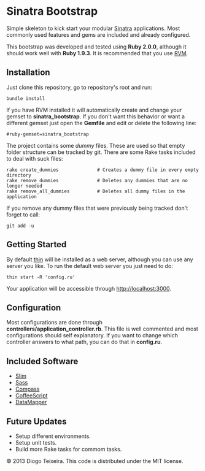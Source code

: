 Sinatra Bootstrap
================

Simple skeleton to kick start your modular [Sinatra](http://www.sinatrarb.com/) applications.
Most commonly used features and gems are included and already configured.

This bootstrap was developed and tested using __Ruby 2.0.0__, although it should work well with __Ruby 1.9.3__.
It is recommended that you use [RVM](https://rvm.io/).

## Installation

Just clone this repository, go to repository's root and run:

```
bundle install
```
If you have RVM installed it will automatically create and change your gemset to __sinatra_bootstrap__.
If you don't want this behavior or want a different gemset just open the __Gemfile__ and edit or delete
the following line:

```
#ruby-gemset=sinatra_bootstrap
```

The project contains some _dummy_ files. These are used so that empty folder structure can be tracked
by git. There are some Rake tasks included to deal with suck files:

```
rake create_dummies              # Creates a dummy file in every empty directory
rake remove_dummies              # Deletes any dummies that are no longer needed
rake remove_all_dummies          # Deletes all dummy files in the application
```
If you remove any dummy files that were previously being tracked don't forget to call:

```
git add -u
```

## Getting Started

By default [thin](http://code.macournoyer.com/thin/) will be installed as a web server, although you
can use any server you like. To run the default web server you just need to do:

```
thin start -R 'config.ru'
```

Your application will be accessible through [http://localhost:3000](http://localhost:3000). 

## Configuration

Most configurations are done through __controllers/application_controller.rb__. This file is well
commented and most configurations should self explanatory.
If you want to change which controller answers to what path, you can do that in __config.ru__.

## Included Software

- [Slim](http://slim-lang.com/)
- [Sass](http://sass-lang.com/)
- [Compass](http://compass-style.org/)
- [CoffeeScript](http://coffeescript.org/)
- [DataMapper](http://datamapper.org/)

## Future Updates

- Setup different environments.
- Setup unit tests.
- Build more Rake tasks for commom tasks.

© 2013 Diogo Teixeira. This code is distributed under the MIT license.
